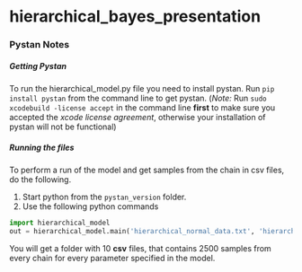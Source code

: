 # hierarchical_bayes_presentation

### Pystan Notes

##### Getting Pystan
To run the hierarchical_model.py file you need to install pystan.
Run `pip install pystan` from the command line to get pystan. (*Note:* Run `sudo xcodebuild -license accept` in the command line **first** to make sure you accepted the *xcode license agreement*, otherwise your installation of pystan will not be functional)

##### Running the files

To perform a run of the model and get samples from the chain in csv files, do the following.

1. Start python from the `pystan_version` folder. 
2. Use the following python commands
```python
import hierarchical_model
out = hierarchical_model.main('hierarchical_normal_data.txt', 'hierarchical_model.txt', 5000, 10)
``` 
You will get a folder with 10 **csv** files, that contains 2500 samples from every chain for every parameter specified in the model.
